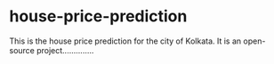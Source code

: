# house-price-prediction

This is the house price prediction for the city of Kolkata. It is an open-source project..............
